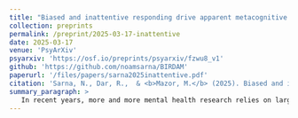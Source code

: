 ```yaml
---
title: "Biased and inattentive responding drive apparent metacognitive biases in mental health"
collection: preprints
permalink: /preprint/2025-03-17-inattentive
date: 2025-03-17
venue: 'PsyArXiv'
psyarxiv: 'https://osf.io/preprints/psyarxiv/fzwu8_v1'
github: 'https://github.com/noamsarna/BIRDAM'
paperurl: '/files/papers/sarna2025inattentive.pdf'
citation: 'Sarna, N., Dar, R.,  & <b>Mazor, M.</b> (2025). Biased and inattentive responding drive apparent metacognitive biases in mental health.'
summary_paragraph: >
   In recent years, more and more mental health research relies on large-scale online testing. Researchers get hundreds of participants to fill out many mental health questionnaire, and then identify links between their psychiatric tendencies (as revealed by their questionnaire responses) and their behaviour in controlled tasks. Using this method, previous research identified robust links between mental health (compulsivity, depression and anxiety) and decision confidence. In this collaboration with [Noam](https://github.com/noamsarna) and [Ruvi](https://english.tau.ac.il/profile/ruvidar), we show that these correlations are largely driven by factors outside mental health, namely participants' response biases and their level of attention. 
---
```

